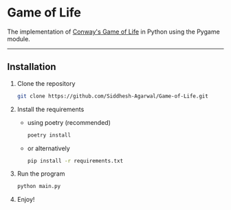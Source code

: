 # Game of Life

The implementation of [Conway's Game of Life](https://en.wikipedia.org/wiki/Conway%27s_Game_of_Life) in Python using the Pygame module.

---

## Installation

1. Clone the repository

    ```sh
    git clone https://github.com/Siddhesh-Agarwal/Game-of-Life.git
    ```

1. Install the requirements

    - using poetry (recommended)

        ```sh
        poetry install
        ```

    - or alternatively

        ```sh
        pip install -r requirements.txt
        ```

1. Run the program

    ```sh
    python main.py
    ```

1. Enjoy!
